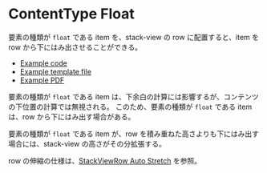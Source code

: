 # ContentType Float

要素の種類が `float` である item を、stack-view の row に配置すると、item を row から下にはみ出させることができる。

- [Example code](test_section_report_content_type_float.rb)
- [Example template file](template.tlf)
- [Example PDF](expect.pdf)

要素の種類が `float` である item は、下余白の計算には影響するが、コンテンツの下位置の計算では無視される。
このため、要素の種類が `float` である item は、row から下にはみ出す場合がある。

要素の種類が `float` である item が、row を積み重ねた高さよりも下にはみ出す場合には、stack-view の高さがその分拡張する。

row の伸縮の仕様は、[StackViewRow Auto Stretch](../section_report_stack_view_row_auto_stretch/README.md) を参照。
